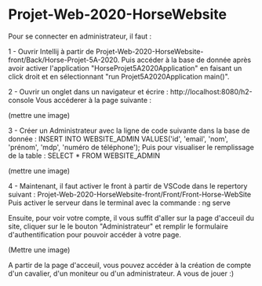 # Projet-Web-2020-HorseWebsite

Pour se connecter en administrateur, il faut : 

1 - Ouvrir Intellij à partir de Projet-Web-2020-HorseWebsite-front/Back/Horse-Projet-5A-2020. 
Puis accéder à la base de donnée après avoir activer l'application "HorseProjet5A2020Application" en faisant un click droit et
en sélectionnant "run Projet5A2020Application main()". 

2 - Ouvrir un onglet dans un navigateur et écrire : http://localhost:8080/h2-console
Vous accéderer à la page suivante : 

(mettre une image) 

3 - Créer un Administrateur avec la ligne de code suivante dans la base de donnée : 
INSERT INTO WEBSITE_ADMIN  VALUES('id', 'email', 'nom', 'prénom', 'mdp', 'numéro de téléphone');
Puis pour visualiser le remplissage de la table : 
SELECT * FROM WEBSITE_ADMIN 

(mettre une image) 

4 - Maintenant, il faut activer le front à partir de VSCode dans le repertory suivant :
Projet-Web-2020-HorseWebsite-front/Front/Front-Horse-WebSite
Puis activer le serveur dans le terminal avec la commande : 
ng serve

Ensuite, pour voir votre compte, il vous suffit d'aller sur la page d'acceuil du site, 
cliquer sur le le bouton "Administrateur" et remplir le formulaire d'authentification pour pouvoir accéder à votre page. 

(Mettre une image)

A partir de la page d'acceuil, vous pouvez accéder à la création de compte d'un cavalier, d'un moniteur ou d'un administrateur. 
A vous de jouer :)

